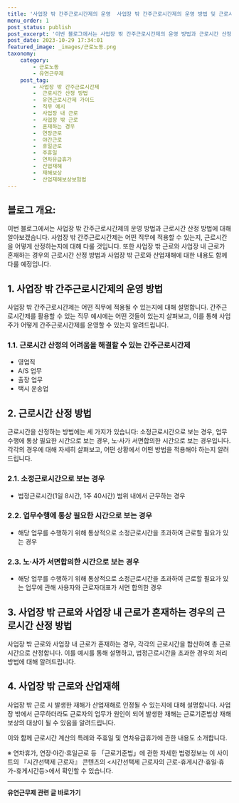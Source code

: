 ```yaml
---
title: '사업장 밖 간주근로시간제의 운영  사업장 밖 간주근로시간제의 운영 방법 및 근로시간 산정 방법'
menu_order: 1
post_status: publish
post_excerpt: '이번 블로그에서는 사업장 밖 간주근로시간제의 운영 방법과 근로시간 산정 방법에 대해 알아보겠습니다. 사업장 밖 간주근로시간제는 어떤 직무에 적용할 수 있는지, 근로시간을 어떻게 산정하는지에 대해 다룰 것입니다. 또한 사업장 밖 근로와 사업장 내 근로가 혼재하는 경우의 근로시간 산정 방법과 사업장 밖 근로와 산업재해에 대한 내용도 함께 다룰 예정입니다.'
post_date: 2023-10-29 17:34:01
featured_image: _images/근로노동.png
taxonomy:
    category:
        - 근로노동
        - 유연근무제
    post_tag:
        - 사업장 밖 간주근로시간제
        -  근로시간 산정 방법
        -  유연근로시간제 가이드
        -  직무 예시
        -  사업장 내 근로
        -  사업장 밖 근로
        -  혼재하는 경우
        -  연장근로
        -  야간근로
        -  휴일근로
        -  주휴일
        -  연차유급휴가
        -  산업재해
        -  재해보상
        -  산업재해보상보험법
---
```



## 블로그 개요:
이번 블로그에서는 사업장 밖 간주근로시간제의 운영 방법과 근로시간 산정 방법에 대해 알아보겠습니다. 사업장 밖 간주근로시간제는 어떤 직무에 적용할 수 있는지, 근로시간을 어떻게 산정하는지에 대해 다룰 것입니다. 또한 사업장 밖 근로와 사업장 내 근로가 혼재하는 경우의 근로시간 산정 방법과 사업장 밖 근로와 산업재해에 대한 내용도 함께 다룰 예정입니다.

## 1. 사업장 밖 간주근로시간제의 운영 방법
사업장 밖 간주근로시간제는 어떤 직무에 적용될 수 있는지에 대해 설명합니다. 간주근로시간제를 활용할 수 있는 직무 예시에는 어떤 것들이 있는지 살펴보고, 이를 통해 사업주가 어떻게 간주근로시간제를 운영할 수 있는지 알려드립니다.

### 1.1. 근로시간 산정의 어려움을 해결할 수 있는 간주근로시간제
- 영업직
- A/S 업무
- 출장 업무
- 택시 운송업

## 2. 근로시간 산정 방법
근로시간을 산정하는 방법에는 세 가지가 있습니다: 소정근로시간으로 보는 경우, 업무수행에 통상 필요한 시간으로 보는 경우, 노·사가 서면합의한 시간으로 보는 경우입니다. 각각의 경우에 대해 자세히 살펴보고, 어떤 상황에서 어떤 방법을 적용해야 하는지 알려드립니다.

### 2.1. 소정근로시간으로 보는 경우
- 법정근로시간(1일 8시간, 1주 40시간) 범위 내에서 근무하는 경우

### 2.2. 업무수행에 통상 필요한 시간으로 보는 경우
- 해당 업무를 수행하기 위해 통상적으로 소정근로시간을 초과하여 근로할 필요가 있는 경우

### 2.3. 노·사가 서면합의한 시간으로 보는 경우
- 해당 업무를 수행하기 위해 통상적으로 소정근로시간을 초과하여 근로할 필요가 있는 업무에 관해 사용자와 근로자대표가 서면 합의한 경우

## 3. 사업장 밖 근로와 사업장 내 근로가 혼재하는 경우의 근로시간 산정 방법
사업장 밖 근로와 사업장 내 근로가 혼재하는 경우, 각각의 근로시간을 합산하여 총 근로시간으로 산정합니다. 이를 예시를 통해 설명하고, 법정근로시간을 초과한 경우의 처리 방법에 대해 알려드립니다.

## 4. 사업장 밖 근로와 산업재해
사업장 밖 근로 시 발생한 재해가 산업재해로 인정될 수 있는지에 대해 설명합니다. 사업장 밖에서 근무하더라도 근로자의 업무가 원인이 되어 발생한 재해는 근로기준법상 재해보상의 대상이 될 수 있음을 알려드립니다.

이와 함께 근로시간 계산의 특례와 주휴일 및 연차유급휴가에 관한 내용도 소개합니다.

※ 연차휴가, 연장·야간·휴일근로 등 「근로기준법」에 관한 자세한 법령정보는 이 사이트의 『시간선택제 근로자』 콘텐츠의 <시간선택제 근로자의 근로-휴게시간·휴일·휴가-휴게시간등>에서 확인할 수 있습니다.
<!-- wp:separator -->
<hr class="wp-block-separator has-alpha-channel-opacity"/>
<!-- /wp:separator -->

<!-- wp:group {"backgroundColor":"base","layout":{"type":"constrained"}} -->
<div class="wp-block-group has-base-background-color has-background"><!-- wp:paragraph {"align":"center","fontSize":"medium"} -->
<p class="has-text-align-center has-large-font-size"><strong>유연근무제 관련 글 바로가기</strong></p>
<!-- /wp:paragraph -->


<!-- wp:latest-posts {"categories":[{"id":11200,"count":19,"description":"","link":"https://uknowlaw.com/category/%ec%9c%a0%ec%97%b0%ea%b7%bc%eb%ac%b4%ec%a0%9c/","name":"유연근무제","slug":"유연근무제","taxonomy":"category","parent":0,"meta":[],"_links":{"self":[{"href":"https://uknowlaw.com/wp-json/wp/v2/categories/11200"}],"collection":[{"href":"https://uknowlaw.com/wp-json/wp/v2/categories"}],"about":[{"href":"https://uknowlaw.com/wp-json/wp/v2/taxonomies/category"}],"wp:post_type":[{"href":"https://uknowlaw.com/wp-json/wp/v2/posts?categories=11200"}],"curies":[{"name":"wp","href":"https://api.w.org/{rel}","templated":true}]}}],"postsToShow":100,"excerptLength":28,"postLayout":"grid","columns":2,"featuredImageAlign":"left","featuredImageSizeSlug":"large","fontSize":18px} /--></div>
<!-- /wp:group -->